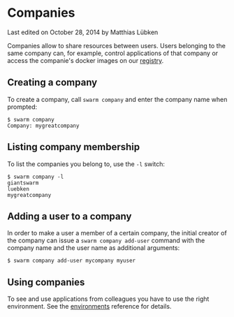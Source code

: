 # Companies

<p class="lastmod">Last edited on October 28, 2014 by Matthias Lübken</p>

Companies allow to share resources between users. Users belonging to the same company can, for example, control applications of that company or access the companie's docker images on our [registry](../registry/).

## Creating a company

To create a company, call `swarm company` and enter the company name when prompted:

    $ swarm company
    Company: mygreatcompany


## Listing company membership

To list the companies you belong to, use the `-l` switch:

    $ swarm company -l
    giantswarm
    luebken
    mygreatcompany


## Adding a user to a company

In order to make a user a member of a certain company, the initial creator of the company can issue a `swarm company add-user` command with the company name and the user name as additional arguments:

    $ swarm company add-user mycompany myuser

## Using companies

To see and use applications from colleagues you have to use the right environment. See the [environments](/reference/env) reference for details. 
